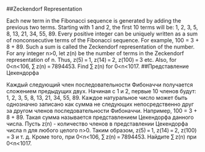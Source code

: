 ##Zeckendorf Representation

Each new term in the Fibonacci sequence is generated by adding the previous two terms.
Starting with 1 and 2, the first 10 terms will be: 1, 2, 3, 5, 8, 13, 21, 34, 55, 89.
Every positive integer can be uniquely written as a sum of nonconsecutive terms of the Fibonacci sequence. For example, 100 = 3 + 8 + 89.
Such a sum is called the Zeckendorf representation of the number.
For any integer n>0, let z(n) be the number of terms in the Zeckendorf representation of n.
Thus, z(5) = 1, z(14) = 2, z(100) = 3 etc.
Also, for 0<n<106, ∑ z(n) = 7894453.
Find ∑ z(n) for 0<n<1017.
##Представление Цекендорфа

Каждый следующий член последовательности Фибоначчи получается сложением предыдущих двух.
Начиная с 1 и 2, первые 10 членов будут: 1, 2, 3, 5, 8, 13, 21, 34, 55, 89.
Каждое натуральное число может быть однозначно записано как сумма не следующих непосредственно друг за другом членов последовательности Фибоначчи. Например, 100 = 3 + 8 + 89.
Такая сумма называется представлением Цекендорфа данного числа.
Пусть z(n) - количество членов в представлении Цекендорфа числа n для любого целого n>0.
Таким образом, z(5) = 1, z(14) = 2, z(100) = 3 и т. д.
Кроме того, при 0<n<106, ∑ z(n) = 7894453.
Найдите ∑ z(n) при 0<n<1017.
